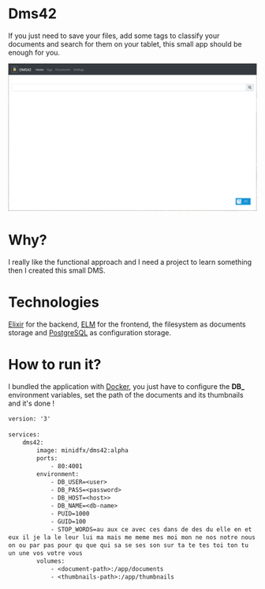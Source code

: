 # Dms42

If you just need to save your files, add some tags to classify your documents and search for them on your tablet, this small app should be enough for you.  

![](docs/images/dms42.gif)

# Why?

I really like the functional approach and I need a project to learn something then I created this small DMS.

# Technologies

[Elixir](https://elixir-lang.org/) for the backend, [ELM](https://elm-lang.org/) for the frontend, the filesystem as documents storage and [PostgreSQL](https://www.postgresql.org/) as configuration storage.

# How to run it?

I bundled the application with [Docker](https://www.docker.com/), you just have to configure the **DB_** environment variables, set the path of the documents and its thumbnails and it's done !

```
version: '3'

services:
    dms42:
        image: minidfx/dms42:alpha
        ports:
            - 80:4001
        environment:
            - DB_USER=<user>
            - DB_PASS=<password>
            - DB_HOST=<host>>
            - DB_NAME=<db-name>
            - PUID=1000
            - GUID=100
            - STOP_WORDS=au aux ce avec ces dans de des du elle en et eux il je la le leur lui ma mais me meme mes moi mon ne nos notre nous on ou par pas pour qu que qui sa se ses son sur ta te tes toi ton tu un une vos votre vous
        volumes:
            - <document-path>:/app/documents
            - <thumbnails-path>:/app/thumbnails
```